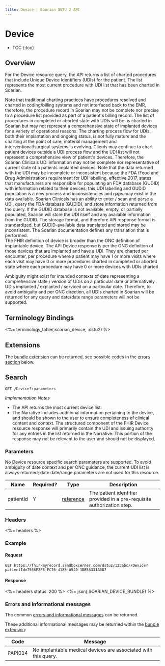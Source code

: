 ```yaml
---
title: Device | Soarian DSTU 2 API
---
```

 
# Device

* TOC
{:toc}

## Overview

For the Device resource query, the API returns a list of charted procedures that include Unique Device Identifiers (UDIs) for the patient.  The list represents the most current procedure with UDI list that has been charted in Soarian.

Note that traditional charting practices have procedures resolved and charted in coding/billing systems and not interfaced back to the EMR, therefore, the procedure record in Soarian may not be complete nor precise to a procedure list provided as part of a patient's billing record.  The list of procedures in completed or aborted state with UDIs will be as charted in Soarian but may not represent a comprehensive state of implanted devices for a variety of operational reasons.  The charting process flow for UDIs, both their implantation and ongoing status, is not fully mature and the charting at the point of care, material management and interventional/surgical systems is evolving.  Clients may continue to chart patient devices outside a UDI process flow and the UDI list will not represent a comprehensive view of patient's devices.  Therefore, the Soarian Clinicals UDI information may not be complete nor representative of current state of a patients implanted devices. 
Note that the data returned with the UDI may be incomplete or inconsistent because the FDA (Food and Drug Administration) requirement for UDI labelling, effective 2017, states that manufacturers are responsible for populating an FDA database (GUDID) with information related to their devices; this UDI labelling and GUDID population is a new process and inconsistencies and gaps may exist in the data available. Soarian Clinicals has an ability to enter / scan and parse a UDI, query the FDA database (GUDID), and store information returned from the query.  If the GUDID database is not available, empty, or partially populated, Soarian will store the UDI itself and any available information from the GUDID.  The storage format, and therefore API response format is standardized, but GUDID-available data translated and stored may be inconsistent.  The Soarian documentation defines any translation that is performed.  
The FHIR definition of device is broader than the ONC definition of implantable device.  The API Device response is per the ONC definition of those devices that are implanted and have a UDI.  They are charted per encounter, per procedure where a patient may have
1 or more visits where each visit may have
0 or more procedures charted in completed or aborted state where each procedure may have
0 or more devices with UDIs charted

Ambiguity might exist for intended contexts of date representing a comprehensive state / version of UDIs on a particular date or alternatively UDIs implanted / explanted / serviced on a particular date.  Therefore, to avoid ambiguity and per ONC direction, all UDIs charted in Soarian will be returned for any query and date/date range parameters will not be supported.  

## Terminology Bindings

<%= terminology_table(:soarian_device, :dstu2) %>

## Extensions
The [bundle extension] can be returned, see possible codes in the [errors section] below.

## Search 

	GET /Device?:parameters
	
_Implementation Notes_

* The API returns the most current device list.
* The Narrative includes additional information pertaining to the device, and should be shown to the user to ensure completeness of clinical content and context. The structured component of the FHIR Device resource response will primarily contain the UDI and issuing authority for any entries in the list returned in the Narrative. This portion of the response may not be relevant to the user and should not be displayed. 

### Parameters
  
No Device resource specific search parameters are supported. To avoid ambiguity of date context and per ONC guidance, the current UDI list is always returned; date date/range parameters are not used for this resource.  

|Name |Required? | Type | Description
| --- | --- | --- | --- |
| patientId | Y | [reference](http://hl7.org/fhir/DSTU2/search.html#reference) | The patient identifier provided in a pre-requisite authorization step. |

### Headers

<%= headers %>

### Example

#### Request
	
	GET https://fhir-myrecord.sandboxcerner.com/dstu2/123abc//Device?patientId=7568F2F3-FC76-4185-A540-1DB56331A387

#### Response
  
<%= headers status: 200 %>
<%= json(:SOARIAN_DEVICE_BUNDLE) %>

### Errors and Informational messages

The common [errors and informational messages](../../common-errors) can be returned.

These additional informational messages may be returned within the [bundle extension]:

| Code | Message |
| --- | --- |
| PAPI014 | No implantable medical devices are associated with this query. |

[bundle extension]: ../../#bundle-message-extension
[errors section]: #errors-and-informational-messages
